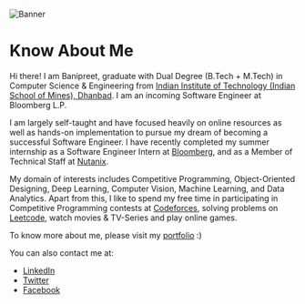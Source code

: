 ![Banner](https://i.imgur.com/W59mCps.png)
# Know About Me

Hi there! I am Banipreet, graduate with Dual Degree (B.Tech + M.Tech) in Computer Science & Engineering from [Indian Institute of Technology (Indian School of Mines), Dhanbad](https://www.iitism.ac.in/). I am an incoming Software Engineer at Bloomberg L.P.


I am largely self-taught and have focused heavily on online resources as well as hands-on implementation to pursue my dream of becoming a successful Software Engineer. I have recently completed my summer internship as a Software Engineer Intern at [Bloomberg](https://www.techatbloomberg.com/), and as a Member of Technical Staff at [Nutanix](https://www.nutanix.com/theforecastbynutanix/technology).

My domain of interests includes Competitive Programming, Object-Oriented Designing, Deep Learning, Computer Vision, Machine Learning, and Data Analytics. Apart from this, I like to spend my free time in participating in Competitive Programming contests at [Codeforces](https://codeforces.com/), solving problems on [Leetcode](https://leetcode.com/), watch movies & TV-Series and play online games.

To know more about me, please visit my [portfolio](https://myportfolio.banipreetr.vercel.app/) :)

You can also contact me at:
* [LinkedIn](https://www.linkedin.com/in/banipreet-raheja/)
* [Twitter](https://twitter.com/bani_raheja)
* [Facebook](https://www.facebook.com/banipreet.raheja/)
